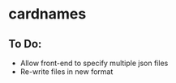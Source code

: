 # cardnames

## To Do:

 - Allow front-end to specify multiple json files
 - Re-write files in new format
